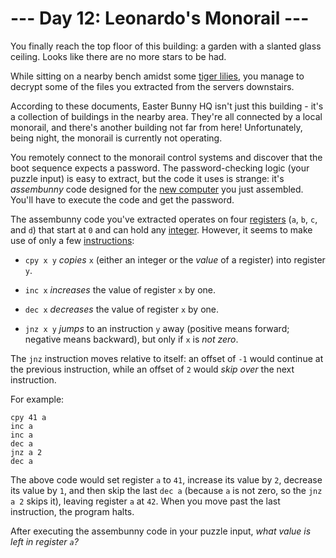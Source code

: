 # --- Day 12: Leonardo's Monorail ---

You finally reach the top floor of this building: a garden with a slanted glass ceiling. Looks like there are no more stars to be had.

While sitting on a nearby bench amidst some [tiger lilies](https://www.google.com/search?q=tiger+lilies&tbm=isch), you manage to decrypt some of the files you extracted from the servers downstairs.

According to these documents, Easter Bunny HQ isn't just this building - it's a collection of buildings in the nearby area. They're all connected by a local monorail, and there's another building not far from here! Unfortunately, being night, the monorail is currently not operating.

You remotely connect to the monorail control systems and discover that the boot sequence expects a password. The password-checking logic (your puzzle input) is easy to extract, but the code it uses is strange: it's *assembunny* code designed for the [new computer](11) you just assembled. You'll have to execute the code and get the password.

The assembunny code you've extracted operates on four [registers](https://en.wikipedia.org/wiki/Processor_register) (`a`, `b`, `c`, and `d`) that start at `0` and can hold any [integer](https://en.wikipedia.org/wiki/Integer). However, it seems to make use of only a few [instructions](https://en.wikipedia.org/wiki/Instruction_set):


 - `cpy x y` *copies* `x` (either an integer or the *value* of a register) into register `y`.

 - `inc x` *increases* the value of register `x` by one.

 - `dec x` *decreases* the value of register `x` by one.

 - `jnz x y` *jumps* to an instruction `y` away (positive means forward; negative means backward), but only if `x` is *not zero*.


The `jnz` instruction moves relative to itself: an offset of `-1` would continue at the previous instruction, while an offset of `2` would *skip over* the next instruction.

For example:

```
cpy 41 a
inc a
inc a
dec a
jnz a 2
dec a

```

The above code would set register `a` to `41`, increase its value by `2`, decrease its value by `1`, and then skip the last `dec a` (because `a` is not zero, so the `jnz a 2` skips it), leaving register `a` at `42`. When you move past the last instruction, the program halts.

After executing the assembunny code in your puzzle input, *what value is left in register `a`?*

